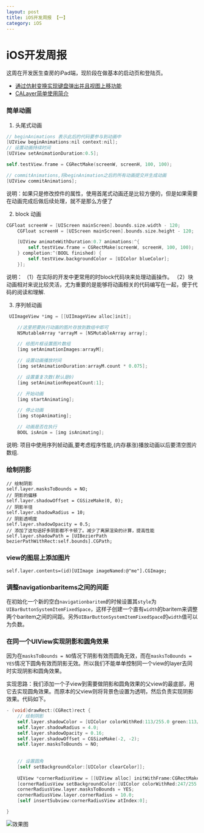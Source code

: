 ```yaml
---
layout: post
title: iOS开发周报 【一】
category: iOS
---
```

# iOS开发周报

这周在开发医生查房的iPad端，现阶段在做基本的启动页和登陆页。



* [通过仿射变换实现键盘弹出并且视图上移功能](http://blog.csdn.net/lc_obj/article/details/17608475)
* [CALayer简单使用简介](http://www.cnblogs.com/wendingding/p/3800010.html)



### 简单动画

1. 头尾式动画

```objective-c
// beginAnimations 表示此后的代码要参与到动画中
[UIView beginAnimations:nil context:nil];
// 设置动画持续时间
[UIView setAnimationDuration:0.5];

self.testView.frame = CGRectMake(screenW, screenH, 100, 100);

// commitAnimations,将beginAnimation之后的所有动画提交并生成动画
[UIView commitAnimations];
```

说明：如果只是修改控件的属性，使用首尾式动画还是比较方便的，但是如果需要在动画完成后做后续处理，就不是那么方便了



2. block 动画

```objective-c
CGFloat screenW = [UIScreen mainScreen].bounds.size.width - 120;
    CGFloat screenH = [UIScreen mainScreen].bounds.size.height - 120;

    [UIView animateWithDuration:0.7 animations:^{
        self.testView.frame = CGRectMake(screenW, screenH, 100, 100);
    } completion:^(BOOL finished) {
        self.testView.backgroundColor = [UIColor blueColor];
    }];
```

说明：
（1）在实际的开发中更常用的时block代码块来处理动画操作。
（2）块动画相对来说比较灵活，尤为重要的是能够将动画相关的代码编写在一起，便于代码的阅读和理解.



3. 序列帧动画

```objective-c
 UIImageView *img = [[UIImageView alloc]init];

    //这里把要执行动画的图片存放到数组中即可 
    NSMutableArray *arrayM = [NSMutableArray array];

    // 给图片框设置图片数组
    [img setAnimationImages:arrayM];

    // 设置动画播放时间
    [img setAnimationDuration:arrayM.count * 0.075];

    // 设置重复次数(默认是0)
    [img setAnimationRepeatCount:1];

    // 开始动画
    [img startAnimating];

    // 停止动画
    [img stopAnimating];

    // 动画是否在执行
    BOOL isAnim = [img isAnimating];
```

说明:
项目中使用序列帧动画,要考虑程序性能,(内存暴涨)播放动画以后要清空图片数组.



### 绘制阴影

    // 绘制阴影
    self.layer.masksToBounds = NO;
    // 阴影的偏移
    self.layer.shadowOffset = CGSizeMake(0, 0);
    // 阴影半径
    self.layer.shadowRadius = 10;
    // 阴影透明度
    self.layer.shadowOpacity = 0.5;
    // 添加了这句话好多阴影都不卡顿了。减少了离屏渲染的计算，提高性能
    self.layer.shadowPath = [UIBezierPath bezierPathWithRect:self.bounds].CGPath;


### view的图层上添加图片

`self.layer.contents=(id)[UIImage imageNamed:@"me"].CGImage;`



### 调整navigationbaritems之间的间距

在初始化一个新的空白`navigationbaritem`的时候设置其`style`为`UIBarButtonSystemItemFixedSpace`，这样子创建一个直有`width`的baritem来调整两个baritem之间的间距。另外`UIBarButtonSystemItemFixedSpace`的`width`值可以为负数。



### 在同一个UIView实现阴影和圆角效果

因为在`masksToBounds = NO`情况下阴影有效而圆角无效，而在`masksToBounds = YES`情况下圆角有效而阴影无效。所以我们不能单单控制同一个view的layer去同时实现阴影和圆角效果。

实现思路：我们添加一个子view到需要做阴影和圆角效果的父view的最底部，用它去实现圆角效果。而原本的父view则将背景色设置为透明，然后负责实现阴影效果。代码如下。

```objective-c
- (void)drawRect:(CGRect)rect {
    // 绘制阴影
    self.layer.shadowColor = [UIColor colorWithRed:113/255.0 green:113/255.0 blue:113/255.0 alpha:1].CGColor;
    self.layer.shadowRadius = 4.0;
    self.layer.shadowOpacity = 0.16;
    self.layer.shadowOffset = CGSizeMake(-2, -2);
    self.layer.masksToBounds = NO;
    
    
    // 设置圆角
    [self setBackgroundColor:[UIColor clearColor]];
    
    UIView *cornerRadiusView = [[UIView alloc] initWithFrame:CGRectMake(0, 0, self.frame.size.width, self.frame.size.height)];
    [cornerRadiusView setBackgroundColor:[UIColor colorWithRed:247/255.0 green:247/255.0 blue:245/255.0 alpha:1.0]];
    cornerRadiusView.layer.masksToBounds = YES;
    cornerRadiusView.layer.cornerRadius = 10.0;
    [self insertSubview:cornerRadiusView atIndex:0];

}
```

![效果图](http://ww4.sinaimg.cn/large/65e4f1e6gw1fa0wadhfzgj21kw16o49w.jpg)
